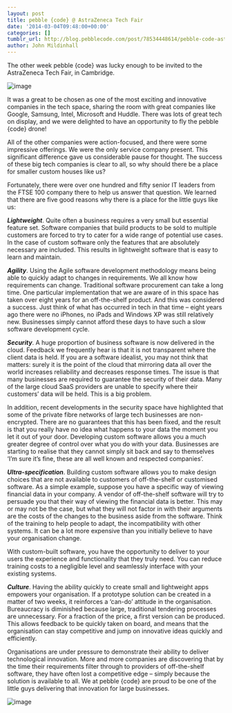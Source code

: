 ```yaml
---
layout: post
title: pebble {code} @ AstraZeneca Tech Fair
date: '2014-03-04T09:48:00+00:00'
categories: []
tumblr_url: http://blog.pebblecode.com/post/78534448614/pebble-code-astrazeneca-tech-fair
author: John Mildinhall
---
```

<p><span>The other week pebble {code} was lucky enough to be invited to the AstraZeneca Tech Fair, in Cambridge.</span></p>
<p><span><img alt="image" src="https://31.media.tumblr.com/1d3ae7e3026d99b44a96a96b3e13db57/tumblr_inline_n1wof8aiFR1svon23.jpg"/></span></p>

<p></p>
<p><span>It was a great to be chosen as one of the most exciting and innovative companies in the tech space, sharing the room with great companies like Google, Samsung, Intel, Microsoft and Huddle. There was lots of great tech on display, and we were delighted to have an opportunity to fly the pebble {code} drone!</span></p>
<p><!-- more --></p>
<p><span>All of the other companies were action-focused, and there were some impressive offerings. We were the only service company present. This significant difference gave us considerable pause for thought. The success of these big tech companies is clear to all, so why should there be a place for smaller custom houses like us?</span></p>
<p><span> Fortunately, there were over one hundred and fifty senior IT leaders from the FTSE 100 company there to help us answer that question. We learned that there are five good reasons why there is a place for the little guys like us:</span></p>
<p><span><span><span></span></span></span></p>
<p><span></span><strong><em>Lightweight</em></strong><span>. Quite often a business requires a very small but essential feature set. Software companies that build products to be sold to multiple customers are forced to try to cater for a wide range of potential use cases. In the case of custom software only the features that are absolutely necessary are included. This results in lightweight software that is easy to learn and maintain.</span></p>
<p><span><span><span></span></span></span></p>
<p><span></span><strong><em>Agility</em></strong><span>. Using the Agile software development methodology means being able to quickly adapt to changes in requirements. We all know how requirements can change. Traditional software procurement can take a long time. One particular implementation that we are aware of in this space has taken over eight years for an off-the-shelf product. And this was considered a success. Just think of what has occurred in tech in that time – eight years ago there were no iPhones, no iPads and Windows XP was still relatively new. Businesses simply cannot afford these days to have such a slow software development cycle.</span></p>
<p><span><span><span></span></span></span></p>
<p><span></span><strong><em>Security</em></strong><span>. A huge proportion of business software is now delivered in the cloud. Feedback we frequently hear is that it is not transparent where the client data is held. If you are a software idealist, you may not think that matters: surely it is the point of the cloud that mirroring data all over the world increases reliability and decreases response times. The issue is that many businesses are required to guarantee the security of their data. Many of the large cloud SaaS providers are unable to specify where their customers’ data will be held. This is a big problem.</span></p>
<p><span>In addition, recent developments in the security space have highlighted that some of the private fibre networks of large tech businesses are non-encrypted. There are no guarantees that this has been fixed, and the result is that you really have no idea what happens to your data the moment you let it out of your door. Developing custom software allows you a much greater degree of control over what you do with your data. Businesses are starting to realise that they cannot simply sit back and say to themselves ‘I’m sure it’s fine, these are all well known and respected companies’.  </span></p>
<p><span></span><strong><em>Ultra-specification</em></strong><span>. Building custom software allows you to make design choices that are not available to customers of off-the-shelf or customised software. As a simple example, suppose you have a specific way of viewing financial data in your company. A vendor of off-the-shelf software will try to persuade you that their way of viewing the financial data is better. This may or may not be the case, but what they will not factor in with their arguments are the costs of the changes to the business aside from the software. Think of the training to help people to adapt, the incompatibility with other systems. It can be a lot more expensive than you initially believe to have your organisation change.</span></p>
<p><span>With custom-built software, you have the opportunity to deliver to your users the experience and functionality that they truly need. You can reduce training costs to a negligible level and seamlessly interface with your existing systems.</span></p>
<p><span></span><strong><em>Culture</em></strong><span>. Having the ability quickly to create small and lightweight apps empowers your organisation. If a prototype solution can be created in a matter of two weeks, it reinforces a ‘can-do’ attitude in the organisation. Bureaucracy is diminished because large, traditional tendering processes are unnecessary. For a fraction of the price, a first version can be produced. This allows feedback to be quickly taken on board, and means that the organisation can stay competitive and jump on innovative ideas quickly and efficiently.</span></p>
<p><span>Organisations are under pressure to demonstrate their ability to deliver technological innovation. More and more companies are discovering that by the time their requirements filter through to providers of off-the-shelf software, they have often lost a competitive edge – simply because the solution is available to all. We at pebble {code} are proud to be one of the little guys delivering that innovation for large businesses.</span></p>
<p><span><img alt="image" src="https://31.media.tumblr.com/ab1e1f56d78476898a37684fecb67e60/tumblr_inline_n1wog5GkzM1svon23.jpg"/></span></p>

<p><span id="docs-internal-guid-1a095dc3-8c73-aa2b-0b28-1a8a3e5766f0"><br/><span></span></span></p>
